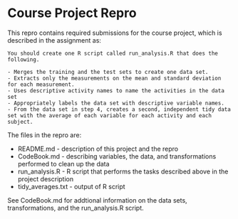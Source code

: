 Course Project Repro
=====================

This repro contains required submissions for the course project, which is described in the assignment as:
```
You should create one R script called run_analysis.R that does the following. 

- Merges the training and the test sets to create one data set.
- Extracts only the measurements on the mean and standard deviation for each measurement. 
- Uses descriptive activity names to name the activities in the data set
- Appropriately labels the data set with descriptive variable names. 
- From the data set in step 4, creates a second, independent tidy data set with the average of each variable for each activity and each subject.
```

The files in the repro are:

- README.md - description of this project and the repro
- CodeBook.md - describing variables, the data, and transformations performed to clean up the data
- run_analysis.R - R script that performs the tasks described above in the project description
- tidy_averages.txt - output of R script

See CodeBook.md for addtional information on the data sets, transformations, and the run_analysis.R script. 
